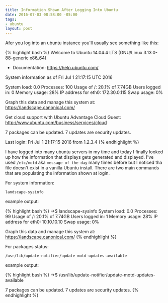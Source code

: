 ```yaml
---
title: Information Shown After Logging Into Ubuntu
date: 2016-07-03 08:58:00 -05:00
tags:
- ubuntu
layout: post
---
```


Afer you log into an ubuntu instance you'll usually see something like this:

{% highlight bash %}
Welcome to Ubuntu 14.04.4 LTS (GNU/Linux 3.13.0-88-generic x86_64)

 * Documentation:  https://help.ubuntu.com/

  System information as of Fri Jul  1 21:17:15 UTC 2016

  System load:  0.0               Processes:           100
  Usage of /:   20.1% of 7.74GB   Users logged in:     0
  Memory usage: 28%               IP address for eth0: 172.30.0.115
  Swap usage:   0%

  Graph this data and manage this system at:
    https://landscape.canonical.com/

  Get cloud support with Ubuntu Advantage Cloud Guest:
    http://www.ubuntu.com/business/services/cloud

7 packages can be updated.
7 updates are security updates.


Last login: Fri Jul  1 21:17:15 2016 from 1.2.3.4
{% endhighlight %}

I have logged into many ubuntu servers in my time and today I finally looked up how the information that displays gets generated and displayed.  I've used `/etc/motd` aka `message of the day` many times before but I noticed tha file doesn't exist in a vanilla Ubuntu install.  There are two main commands that are populating the information shown at login.

For system information:

`landscape-sysinfo`

example output:

{% highlight bash %}
->$ landscape-sysinfo
  System load:  0.0               Processes:           99
  Usage of /:   20.1% of 7.74GB   Users logged in:     1
  Memory usage: 28%               IP address for eth0: 10.10.10.10
  Swap usage:   0%

  Graph this data and manage this system at:
    https://landscape.canonical.com/
{% endhighlight %}

For packages status:

`/usr/lib/update-notifier/update-motd-updates-available`

example output:

{% highlight bash %}
->$ /usr/lib/update-notifier/update-motd-updates-available

7 packages can be updated.
7 updates are security updates.
{% endhighlight %}
